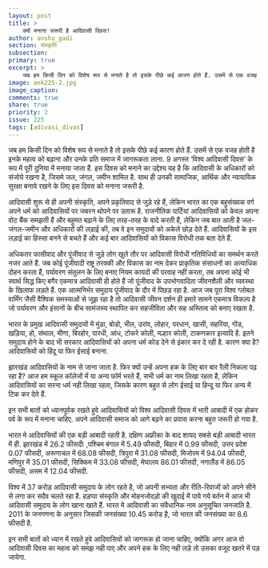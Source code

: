 ```yaml
---
layout: post
title: >
    क्यों मनाना जरूरी है आदिवासी दिवस!
author: anshu_gadi
section: संस्कृति
subsection:
primary: true
excerpt: >
    जब हम किसी दिन को विशेष रूप से मनाते है तो इसके पीछे कई कारण होते हैं. उसमें से एक वजह होती है इनके महत्व को बढ़ाना और उनके प्रति समाज में जागरूकता लाना. 9 अगस्त ‘विश्व आदिवासी दिवस’ के रूप में पूरी दुनिया में मनाया जाता हैं. इस दिवस को मनाने का उद्देश्य यह है कि ...
image: ank225-2.jpg
image_caption: 
comments: true
share: true
priority: 2
issue: 225
tags: [adivasi_divas]
---
```


जब हम किसी दिन को विशेष रूप से मनाते है तो इसके पीछे कई कारण होते हैं. उसमें से एक वजह होती है इनके महत्व को बढ़ाना और उनके प्रति समाज में जागरूकता लाना. 9 अगस्त ‘विश्व आदिवासी दिवस’ के रूप में पूरी दुनिया में मनाया जाता हैं. इस दिवस को मनाने का उद्देश्य यह है कि आदिवासी के अधिकारों को संजोये रखना है, जिसमे जल, जंगल, जमीन शामिल है. साथ ही उनकी सामाजिक, आर्थिक और न्यायायिक सुरक्षा बनाये रखने के लिए इस दिवस को मनाना जरूरी है.  

आदिवासी शुरू से ही अपनी संस्कृति, अपने प्रकृतिवाद से जुड़े रहे हैं, लेकिन भारत का एक बहुसंख्यक वर्ग अपने धर्म को आदिवासियों पर जबरन थोपने पर उतारू है. राजनीतिक पार्टियां आदिवासियों को केवल अपना वोट बैंक समझती हैं और बहुमत बढ़ाने के लिए तरह-तरह के वादे करती हैं, लेकिन जब बात आती है जल-जंगल-जमीन और अधिकारों की लड़ाई की, तब वे इन समुदायों को अकेले छोड़ देते हैं. आदिवासियों के इस लड़ाई का हिस्सा बनने से बचते हैं और कई बार आदिवासियों को विकास विरोधी तक बता देते हैं.

अधिकतर फासीवाद और पूंजीवाद से जुड़े लोग खुले तौर पर आदिवासी विरोधी गतिविधियों का समर्थन करते नजर आते हैं. जब कोई पूंजीवादी राष्ट्र तरक्की और विकास का नाम देकर प्राकृतिक संसाधनों का अत्याधिक दोहन करता हैं, पर्यावरण संतुलन के लिए बनाए नियम कायदों की परवाह नहीं करता, तब अपना कोई भी स्वार्थ सिद्ध किए बगैर एकमात्र आदिवासी ही होते हैं जो पूंजीवाद के उपभोगवादिता जीवनशैली और व्यवस्था के खिलाफ लड़ते हैं. एक आत्मनिर्भर समुदाय पूंजीवाद के दौर में पिछड़ रहा है. आज जब पूरा विश्व ग्लोबल वार्मिंग जैसी वैश्विक समस्याओं से जूझ रहा है तो आदिवासी जीवन दर्शन ही हमारे सामने एकमात्र विकल्प है जो पर्यावरण और इंसानों के बीच सामंजस्य स्थापित कर सहजीविता और सह अस्तित्व को बनाए रखता है.

भारत के प्रमुख आदिवासी समुदायों में मुंडा, बोडो, भील, उरांव, लोहार, परधान, खासी, सहरिया, गोंड, खड़िया, हो, संथाल, मीणा, बिरहोर, पारधी, आंध, टोकरे कोली, मल्हार कोली, टाकणकार इत्यादि है. इतने समुदाय होने के बाद भी सरकार आदिवासियों को अपना धर्म कोड देने से इंकार कर दे रही है. कारण क्या है? आदिवासियों को हिंदू या फिर ईसाई बनाना.

झारखंड आदिवासियों के नाम से जाना जाता है. फिर क्यों उन्हें अपना हक के लिए बार बार रैली निकला पढ़ रहा है? आज हम स्कूल कॉलेजों में या अन्य फॉर्म भरते हैं, सभी धर्म का नाम लिखा रहता है, लेकिन आदिवासियों का सरना धर्म नही लिखा रहता, जिसके कारण बहुत से लोग ईसाई या हिन्दू या फिर अन्य में टिक कर देते हैं.

इन सभी बातों को ध्यानपूर्वक रखते हुवे आदिवासियों को विश्व आदिवासी दिवस में भारी आबादी में एक होकर पर्व के रूप में मनाना चाहिए. अपने आदिवासी समाज को आगे बढ़ने का प्रयास करना बहुत जरूरी हो गया है.

भारत मे आदिवासियों की एक बड़ी आबादी रहती है. दक्षिण अफ्रीका के बाद शायद सबसे बड़ी आबादी भारत में ही. झारखंड में 26.2 फीसदीः ,पश्चिम बंगाल में 5.49 फीसदी, बिहार में 0.99 फीसदी, उत्तर प्रदेश 0.07 फीसदी, अरूणाचल में 68.08 फीसदी, त्रिपुरा में 31.08 फीसदी, मिजोरम में 94.04 फीसदी, मणिपुर में 35.01 फीसदी, सिक्किम में 33.08 फीसदी, मेघालय 86.01 फीसदी, नगालैंड में 86.05 फीसदी, असम में 12.04 फीसदी.

विश्व में 37 करोड़ आदिवासी समुदाय के लोग रहते है, जो अपनी सभ्यता और रीति-रिवाजों को अपने सीने से लगा कर सदैव चलते रहा है. हड़प्पा संस्कृति और मोहनजोदड़ो की खुदाई में पाये गये बर्तन में आज भी आदिवासी समुदाय के लोग खाना खाते हैं. भारत मे आदिवासी का संवैधानिक नाम अनुसूचित जनजाति है. 2011 के जनगणना के अनुसार जिसकी जनसंख्या 10.45 करोड है़, जो भारत की जनसंख्या का 8.6 फीसदी है.

इन सभी बातों को ध्यान में रखते हुवे आदिवासियों को जागरूक हो जाना चाहिए, क्योंकि अगर आज वो आदिवासी दिवस का महत्व को समझ नही पाए और अपने हक के लिए नही लड़े तो उसका वजूद खतरे में पड़ जायेगा. 